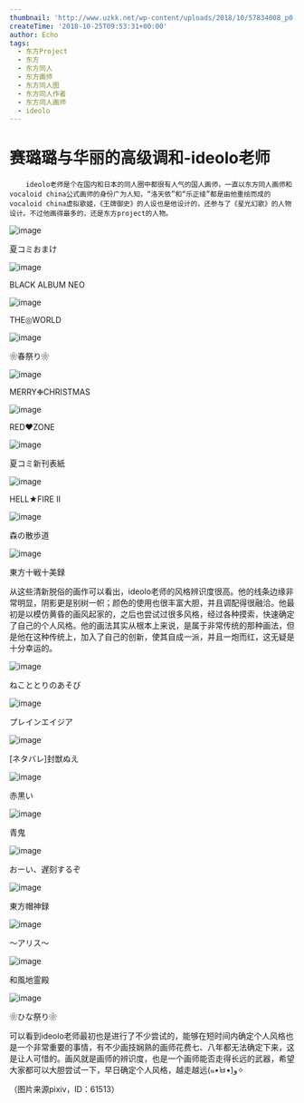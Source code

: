 ```yaml
---
thumbnail: 'http://www.uzkk.net/wp-content/uploads/2018/10/57834008_p0-825x510.png'
createTime: '2018-10-25T09:53:31+00:00'
author: Echo
tags:
  - 东方Project
  - 东方
  - 东方同人
  - 东方画师
  - 东方同人图
  - 东方同人作者
  - 东方同人画师
  - ideolo
---
```


# 赛璐璐与华丽的高级调和-ideolo老师

		ideolo老师是个在国内和日本的同人圈中都很有人气的国人画师，一直以东方同人画师和vocaloid china公式画师的身份广为人知，“洛天依”和“乐正绫”都是由他重绘而成的vocaloid china虚拟歌姬，《王牌御史》的人设也是他设计的，还参与了《星光幻歌》的人物设计。不过他画得最多的，还是东方project的人物。

![image](http://www.uzkk.net/wp-content/uploads/2018/10/58232224_p0.png)

夏コミおまけ

![image](http://www.uzkk.net/wp-content/uploads/2018/10/45243689_p0-725x1024.png)

BLACK ALBUM NEO

![image](http://www.uzkk.net/wp-content/uploads/2018/10/15033854_p0_master1200-724x1024.jpg)

THE◎WORLD

![image](http://www.uzkk.net/wp-content/uploads/2018/10/16784010_p0.png)

❀春祭り❀

![image](http://www.uzkk.net/wp-content/uploads/2018/10/15467398_p0-716x1024.png)

MERRY❉CHRISTMAS

![image](http://www.uzkk.net/wp-content/uploads/2018/10/20828710_p0-708x1024.png)

RED♥ZONE

![image](http://www.uzkk.net/wp-content/uploads/2018/10/20294563_p0-1024x768.png)

夏コミ新刊表紙

![image](http://www.uzkk.net/wp-content/uploads/2018/10/58157475_p0-1024x731.png)

HELL★FIRE II

![image](http://www.uzkk.net/wp-content/uploads/2018/10/57834008_p0-1024x744.png)

森の散歩道

![image](http://www.uzkk.net/wp-content/uploads/2018/10/35861543_p0-1024x724.png)

東方十戦十美録

从这些清新脱俗的画作可以看出，ideolo老师的风格辨识度很高。他的线条边缘非常明显，阴影更是别树一帜；颜色的使用也很丰富大胆，并且调配得很融洽。他最初是以模仿黄昏的画风起家的，之后也尝试过很多风格，经过各种摸索，快速确定了自己的个人风格。他的画法其实从根本上来说，是属于非常传统的那种画法，但是他在这种传统上，加入了自己的创新，使其自成一派，并且一炮而红，这无疑是十分幸运的。

![image](http://www.uzkk.net/wp-content/uploads/2018/10/12506768_p0.png)

ねこととりのあそび

![image](http://www.uzkk.net/wp-content/uploads/2018/10/9193603_p0.png)

プレインエイジア

![image](http://www.uzkk.net/wp-content/uploads/2018/10/5707472_p0.png)

[ネタバレ]封獣ぬえ

![image](http://www.uzkk.net/wp-content/uploads/2018/10/9237453_p0.png)

赤黒い

![image](http://www.uzkk.net/wp-content/uploads/2018/10/11218564_p0-725x1024.png)

青鬼

![image](http://www.uzkk.net/wp-content/uploads/2018/10/11142018_p0-1024x703.png)

おーい、遅刻するぞ

![image](http://www.uzkk.net/wp-content/uploads/2018/10/2097779_p0-1024x581.png)

東方帽神録

![image](http://www.uzkk.net/wp-content/uploads/2018/10/12460962_p0-1024x503.jpg)

～アリス～

![image](http://www.uzkk.net/wp-content/uploads/2018/10/6428005_p0-1024x744.png)

和風地霊殿

![image](http://www.uzkk.net/wp-content/uploads/2018/10/9115815-705x1024.png)

❀ひな祭り❀

可以看到ideolo老师最初也是进行了不少尝试的，能够在短时间内确定个人风格也是一个非常重要的事情，有不少画技娴熟的画师花费七、八年都无法确定下来，这是让人可惜的。画风就是画师的辨识度，也是一个画师能否走得长远的武器，希望大家都可以大胆尝试一下，早日确定个人风格，越走越远(๑•̀ㅂ•́)و✧

（图片来源pixiv，ID：61513）
